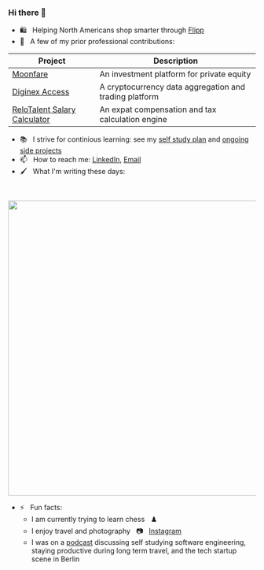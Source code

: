 ### Hi there 👋

- :shopping: &nbsp; Helping North Americans shop smarter through [Flipp](https://flipp.com/home)
- 🔭 &nbsp; A few of my prior professional contributions:

| Project       | Description           |
| ------------- |-------------|
| [Moonfare](https://www.moonfare.com/)      | An investment platform for private equity |
| [Diginex Access](https://www.diginex.com/diginex-access/)| A cryptocurrency data aggregation and trading platform|
| [ReloTalent Salary Calculator](https://www.relotalent.com/salary-calculator) | An expat compensation and tax calculation engine |
  
- :books: &nbsp; I strive for continious learning: see my [self study plan](https://github.com/users/mtanzim/projects/4) and [ongoing side projects](https://github.com/users/mtanzim/projects/5)
- 📫  &nbsp; How to reach me: [LinkedIn](https://www.linkedin.com/in/tanzim-mokammel), [Email](mailto:mtanzim@gmail.com)
- :paintbrush: &nbsp; What I'm writing these days:
<br/>
<p align="center"><img src="https://wakatime.com/share/@2df932ff-33cc-42a9-a0a7-023ed4c13bfa/0ab7c77e-d5ea-4750-a83c-21e8b2fc766c.svg" text-align="center" width="600"></img></p>

- ⚡ &nbsp; Fun facts:
  - I am currently trying to learn chess &nbsp;	:chess_pawn:
  - I enjoy travel and photography &nbsp; :camera: &nbsp; [Instagram](https://www.instagram.com/tanzim_m/?hl=en)
  - I was on a [podcast](https://open.spotify.com/episode/5u3gXFNGomUkKimQHE9sgG?si=Op9ZjqG-RcuyWr9Uek2TvA) discussing self studying software engineering, staying productive during long term travel, and the tech startup scene in Berlin
  

